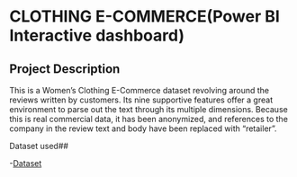 # CLOTHING E-COMMERCE(Power BI Interactive dashboard) 
## Project Description 
This is a Women’s Clothing E-Commerce dataset revolving around the reviews written 
by customers. Its nine supportive features offer a great environment to parse out the text through 
its multiple dimensions. Because this is real commercial data, it has been anonymized, and 
references to the company in the review text and body have been replaced with “retailer”.

Dataset used##

-<a href="https://github.com/Adangozi/Online-business-analysis/blob/main/Womens%20Clothing%20E-Commerce%20Review.xlsx">Dataset</a>
